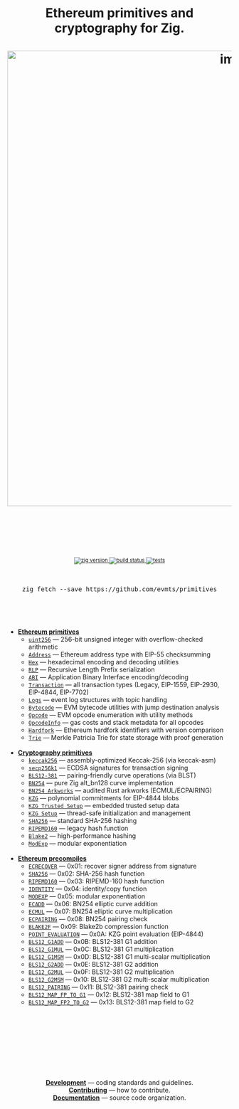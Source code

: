 <div align="center">
  <h1>
    Ethereum primitives and cryptography for Zig.
    <br/>
    <br/>
    <img width="1024" height="1024" alt="image" src="https://github.com/user-attachments/assets/492fabbc-d8d0-4f5b-b9f5-ea05adc5f8ca" />
    <br />
    <br />
    <br />
  </h1>
  <sup>
    <br />
    <br />
    <a href="https://github.com/evmts/primitives">
       <img src="https://img.shields.io/badge/zig-0.15.1+-orange.svg" alt="zig version" />
    </a>
    <a href="https://github.com/evmts/primitives/actions">
      <img src="https://img.shields.io/badge/build-passing-brightgreen.svg" alt="build status" />
    </a>
    <a href="https://github.com/evmts/primitives">
      <img src="https://img.shields.io/badge/tests-passing-brightgreen.svg" alt="tests" />
    </a>
    <br />
  </sup>
  <br />
  <br />
  <pre>zig fetch --save https://github.com/evmts/primitives</pre>
  <br />
  <br />
  <br />
</div>

- [**Ethereum primitives**](#primitives)
  - [`uint256`](./src/primitives/uint256.zig) &mdash; 256-bit unsigned integer with overflow-checked arithmetic
  - [`Address`](./src/primitives/address.zig) &mdash; Ethereum address type with EIP-55 checksumming
  - [`Hex`](./src/primitives/hex.zig) &mdash; hexadecimal encoding and decoding utilities
  - [`RLP`](./src/primitives/rlp.zig) &mdash; Recursive Length Prefix serialization
  - [`ABI`](./src/primitives/abi.zig) &mdash; Application Binary Interface encoding/decoding
  - [`Transaction`](./src/primitives/transaction.zig) &mdash; all transaction types (Legacy, EIP-1559, EIP-2930, EIP-4844, EIP-7702)
  - [`Logs`](./src/primitives/logs.zig) &mdash; event log structures with topic handling
  - [`Bytecode`](./src/primitives/bytecode.zig) &mdash; EVM bytecode utilities with jump destination analysis
  - [`Opcode`](./src/primitives/opcode.zig) &mdash; EVM opcode enumeration with utility methods
  - [`OpcodeInfo`](./src/primitives/opcode_info.zig) &mdash; gas costs and stack metadata for all opcodes
  - [`Hardfork`](./src/primitives/hardfork.zig) &mdash; Ethereum hardfork identifiers with version comparison
  - [`Trie`](./src/primitives/trie.zig) &mdash; Merkle Patricia Trie for state storage with proof generation
    <br/>
    <br/>
- [**Cryptography primitives**](#cryptography)
  - [`keccak256`](./src/crypto/keccak_asm.zig) &mdash; assembly-optimized Keccak-256 (via keccak-asm)
  - [`secp256k1`](./src/crypto/secp256k1.zig) &mdash; ECDSA signatures for transaction signing
  - [`BLS12-381`](./src/crypto/crypto.zig) &mdash; pairing-friendly curve operations (via BLST)
  - [`BN254`](./src/crypto/bn254/) &mdash; pure Zig alt_bn128 curve implementation
  - [`BN254 Arkworks`](./src/crypto/bn254_arkworks.zig) &mdash; audited Rust arkworks (ECMUL/ECPAIRING)
  - [`KZG`](./src/crypto/root.zig) &mdash; polynomial commitments for EIP-4844 blobs
  - [`KZG Trusted Setup`](./src/crypto/kzg_trusted_setup.zig) &mdash; embedded trusted setup data
  - [`KZG Setup`](./src/crypto/kzg_setup.zig) &mdash; thread-safe initialization and management
  - [`SHA256`](./src/crypto/hash_algorithms.zig) &mdash; standard SHA-256 hashing
  - [`RIPEMD160`](./src/crypto/hash_algorithms.zig) &mdash; legacy hash function
  - [`Blake2`](./src/crypto/blake2.zig) &mdash; high-performance hashing
  - [`ModExp`](./src/crypto/modexp.zig) &mdash; modular exponentiation
    <br/>
    <br/>
- [**Ethereum precompiles**](#precompiles)
  - [`ECRECOVER`](./src/precompiles/ecrecover.zig) &mdash; 0x01: recover signer address from signature
  - [`SHA256`](./src/precompiles/sha256.zig) &mdash; 0x02: SHA-256 hash function
  - [`RIPEMD160`](./src/precompiles/ripemd160.zig) &mdash; 0x03: RIPEMD-160 hash function
  - [`IDENTITY`](./src/precompiles/identity.zig) &mdash; 0x04: identity/copy function
  - [`MODEXP`](./src/precompiles/modexp.zig) &mdash; 0x05: modular exponentiation
  - [`ECADD`](./src/precompiles/bn254_add.zig) &mdash; 0x06: BN254 elliptic curve addition
  - [`ECMUL`](./src/precompiles/bn254_mul.zig) &mdash; 0x07: BN254 elliptic curve multiplication
  - [`ECPAIRING`](./src/precompiles/bn254_pairing.zig) &mdash; 0x08: BN254 pairing check
  - [`BLAKE2F`](./src/precompiles/blake2f.zig) &mdash; 0x09: Blake2b compression function
  - [`POINT_EVALUATION`](./src/precompiles/point_evaluation.zig) &mdash; 0x0A: KZG point evaluation (EIP-4844)
  - [`BLS12_G1ADD`](./src/precompiles/bls12_g1_add.zig) &mdash; 0x0B: BLS12-381 G1 addition
  - [`BLS12_G1MUL`](./src/precompiles/bls12_g1_mul.zig) &mdash; 0x0C: BLS12-381 G1 multiplication
  - [`BLS12_G1MSM`](./src/precompiles/bls12_g1_msm.zig) &mdash; 0x0D: BLS12-381 G1 multi-scalar multiplication
  - [`BLS12_G2ADD`](./src/precompiles/bls12_g2_add.zig) &mdash; 0x0E: BLS12-381 G2 addition
  - [`BLS12_G2MUL`](./src/precompiles/bls12_g2_mul.zig) &mdash; 0x0F: BLS12-381 G2 multiplication
  - [`BLS12_G2MSM`](./src/precompiles/bls12_g2_msm.zig) &mdash; 0x10: BLS12-381 G2 multi-scalar multiplication
  - [`BLS12_PAIRING`](./src/precompiles/bls12_pairing.zig) &mdash; 0x11: BLS12-381 pairing check
  - [`BLS12_MAP_FP_TO_G1`](./src/precompiles/bls12_map_fp_to_g1.zig) &mdash; 0x12: BLS12-381 map field to G1
  - [`BLS12_MAP_FP2_TO_G2`](./src/precompiles/bls12_map_fp2_to_g2.zig) &mdash; 0x13: BLS12-381 map field to G2
    <br/>
    <br/>
<br />
<br />
<br />
<br />
<br />
<br />
<br />

<p align="center">
  <a href="./CLAUDE.md"><strong>Development</strong></a> &mdash; coding standards and guidelines.
  <br />
  <a href="./CONTRIBUTING.md"><strong>Contributing</strong></a> &mdash; how to contribute.
  <br />
  <a href="./src/README.md"><strong>Documentation</strong></a> &mdash; source code organization.
</p>

<br />
<br />
<br />
<br />
<br />

